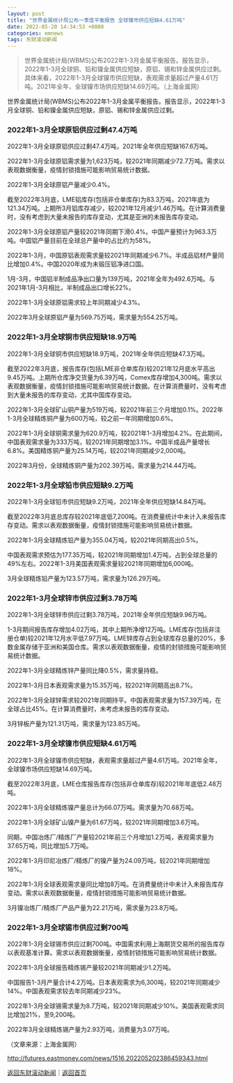 ```yaml
---
layout: post
title: "世界金属统计局公布一季度平衡报告 全球镍市供应短缺4.61万吨"
date: 2022-05-20 14:34:53 +0800
categories: emnews
tags: 东财滚动新闻
---
```

> 世界金属统计局(WBMS)公布2022年1-3月金属平衡报告。报告显示，2022年1-3月全球铜、铅和镍金属供应短缺，原铝、锡和锌金属供应过剩。具体来看，2022年1-3月全球镍市供应短缺，表观需求量超过产量4.61万吨。2021年全年，全球镍市场供应短缺14.69万吨。（上海金属网）

<p>世界金属统计局(WBMS)公布2022年1-3月金属平衡报告。报告显示，2022年1-3月全球铜、铅和镍金属供应短缺，原铝、锡和锌金属供应过剩。</p><h3 class="emh3">2022年1-3月全球原铝供应过剩47.4万吨</h3><p>2022年1-3月全球原铝供应过剩47.4万吨，2021年全年供应短缺167.6万吨。</p><p>2022年1-3月全球原铝需求量为1,623万吨，较2021年同期减少72.7万吨。需求以表观数据衡量，疫情封锁措施可能影响贸易统计数据。</p><p>2022年1-3月全球原铝产量减少0.4%。</p><p>截至2022年3月底，LME铝库存(包括非仓单库存)为83.3万吨，2021年底为121.34万吨。上期所3月铝库存减少，较2021年12月减少1.46万吨。在计算消费量时，没有考虑到大量未报告的库存变动，尤其是亚洲的未报告库存变动。</p><p>2022年1-3月全球原铝产量较2021年同期下滑0.4%。中国产量预计为963.3万吨。中国铝产量目前在全球总产量中的占比约为58%。</p><p>2022年1-3月，中国原铝表观需求量较2021年同期减少6.7%。半成品铝材产量同比增加0.4%。中国2020年成为未锻压铝净进口国。</p><p>1月-3月，中国铝半制成品净出口量为139万吨，2021年全年为492.6万吨。与2021年1月-3月相比，半制成品出口增长22%。</p><p>2022年1-3月全球原铝需求较上年同期减少4.3%。</p><p>2022年3月全球原铝产量为569.75万吨，需求量为554.25万吨。</p><h3 class="emh3">2022年1-3月全球铜市供应短缺18.9万吨</h3><p>2022年1-3月全球铜市供应短缺18.9万吨，2021年全年供应短缺47.3万吨。</p><p>截至2022年3月底，报告库存(包括LME非仓单库存)较2021年12月底水平高出9.45万吨。上期所仓库净交货量为6.39万吨，Comex库存增加4,300吨。需求以表观数据衡量，疫情封锁措施可能影响贸易统计数据。在计算消费量时，没有考虑到大量未报告的库存变动，尤其中国库存变动。</p><p>2022年1-3月全球矿山铜产量为519万吨，较2021年前三个月增加0.1%。2022年1-3月全球精炼铜产量为600万吨，较之前一年同期增加0.6%。</p><p>2022年1-3月全球铜需求量为620.9万吨，较2021年1-3月增加4.2%。在此期间，中国表观需求量为333万吨，较2021年同期增加3.1%。中国半成品产量增长6.8%。美国精炼铜产量为25.14万吨，较2021年同期减少2,000吨。</p><p>2022年3月份，全球精炼铜产量为202.39万吨，需求量为214.44万吨。</p><h3 class="emh3">2022年1-3月全球铅市供应短缺9.2万吨</h3><p>2022年1-3月全球铅市供应短缺9.2万吨，2021年全年供应短缺14.84万吨。</p><p>截至2022年3月底总库存较2021年底低7,200吨。在消费量统计中未计入未报告库存变动。需求以表观数据衡量，疫情封锁措施可能影响贸易统计数据。</p><p>2022年1-3月全球精炼铅产量为355.04万吨，较2021年同期高出0.5%。</p><p>中国表观需求预估为177.35万吨，较2021年同期增加1.4万吨，占到全球总量的49%左右。2022年1-3月美国表观需求量较2021年同期增加6,000吨。</p><p>3月全球精炼铅产量为123.57万吨，需求量为126.29万吨。</p><h3 class="emh3">2022年1-3月全球锌市供应过剩3.78万吨</h3><p>2022年1-3月全球锌市供应过剩3.78万吨，2021年全年供应短缺9.96万吨。</p><p>1-3月期间报告库存增加4.02万吨，其中上期所净增12万吨。LME库存(包括非注册仓单)较2021年12月水平低7.97万吨。LME锌库存占到全球库存总量的20%，多数金属存储于亚洲和美国仓库。需求以表观数据衡量，疫情的封锁措施可能影响贸易统计数据。</p><p>2022年1-3月全球精炼锌产量同比降0.5%，需求量持稳。</p><p>2022年1-3月日本表观需求量为15.35万吨，较2021年同期高出8.7%。</p><p>2022年1-3月全球锌需求较2021年同期持平。中国表观需求量为157.39万吨，在全球占比45%。在计算消费量时，未考虑未报告的库存变动。</p><p>3月锌板产量为121.31万吨，需求量为123.85万吨。</p><h3 class="emh3">2022年1-3月全球镍市供应短缺4.61万吨</h3><p>2022年1-3月全球镍市供应短缺，表观需求量超过产量4.61万吨。2021年全年，全球镍市场供应短缺14.69万吨。</p><p>截至2022年3月底，LME仓库报告库存(包括非仓单库存)较2021年年底低2.48万吨。</p><p>2022年1-3月全球精炼镍产量总计为66.07万吨。需求量为70.68万吨。</p><p>2022年1-3月全球矿山镍产量为61.67万吨，较2021年同期增加3.6万吨。</p><p>同期，中国冶炼厂/精炼厂产量较2021年前三个月增加1.2万吨，表观需求量为37.65万吨，同比增加5.7万吨。</p><p>2022年1-3月印尼冶炼厂/精炼厂的镍产量为24.09万吨，较2021年同期增加18%。</p><p>2022年1-3月全球表观需求量同比增加8万吨。在消费量统计中未计入未报告库存变动。需求以表观数据衡量，疫情封锁措施可能影响贸易统计数据。</p><p>3月镍冶炼厂/精炼厂产品产量为22.21万吨，需求量为23.8万吨。</p><h3 class="emh3">2022年1-3月全球锡市供应过剩700吨</h3><p>2022年1-3月全球锡市供应过剩700吨。中国需求利用上海期货交易所的报告库存以表观基准计算。需求以表观数据衡量，疫情封锁措施可能影响贸易统计数据。</p><p>2022年1-3月全球报告精炼锡产量较2021年同期减少1.2万吨。</p><p>中国报告1-3月产量合计4.2万吨。日本表观需求为6,300吨，较2021年同期减少14%。中国表观需求较去年同期减少23%。</p><p>2022年1-3月全球锡需求量为8.7万吨，较2021年同期减少10%。美国表观需求同比增加21%，至9,200吨。</p><p>2022年3月全球精炼锡产量为2.93万吨，消费量为3.07万吨。</p><p class="em_media">（文章来源：上海金属网）</p>

<http://futures.eastmoney.com/news/1516,202205202386459343.html>

[返回东财滚动新闻](//finews.withounder.com/emnews/)｜[返回首页](//finews.withounder.com/)